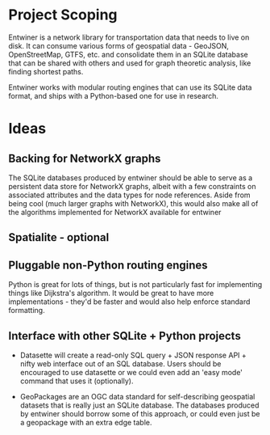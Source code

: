 # Project Scoping

Entwiner is a network library for transportation data that needs to live on disk. It
can consume various forms of geospatial data - GeoJSON, OpenStreetMap, GTFS, etc. and
consolidate them in an SQLite database that can be shared with others and used for
graph theoretic analysis, like finding shortest paths.

Entwiner works with modular routing engines that can use its SQLite data format, and
ships with a Python-based one for use in research.


# Ideas

## Backing for NetworkX graphs

The SQLite databases produced by entwiner should be able to serve as a persistent data
store for NetworkX graphs, albeit with a few constraints on associated attributes and
the data types for node references. Aside from being cool (much larger graphs with
NetworkX), this would also make all of the algorithms implemented for NetworkX
available for entwiner

## Spatialite - optional

## Pluggable non-Python routing engines

Python is great for lots of things, but is not particularly fast for implementing
things like Dijkstra's algorithm. It would be great to have more implementations -
they'd be faster and would also help enforce standard formatting.

## Interface with other SQLite + Python projects

- Datasette will create a read-only SQL query + JSON response API + nifty web
  interface out of an SQL database. Users should be encouraged to use datasette or
  we could even add an 'easy mode' command that uses it (optionally).

- GeoPackages are an OGC data standard for self-describing geospatial datasets that is
  really just an SQLite database. The databases produced by entwiner should borrow
  some of this approach, or could even just be a geopackage with an extra edge table.
